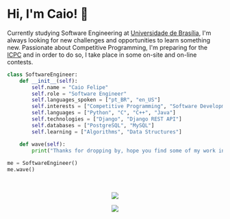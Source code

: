 # Hi, I'm Caio! 👋

Currently studying Software Engineering at [Universidade de Brasília](https://www.unb.br/), I'm always looking for new challenges and opportunities to learn something new. Passionate about Competitive Programming, I'm preparing for the [ICPC](https://icpc.global/) and in order to do so, I take place in some on-site and on-line contests.

```py
class SoftwareEngineer:
    def __init__(self):
        self.name = "Caio Felipe"
        self.role = "Software Engineer"
        self.languages_spoken = ["pt_BR", "en_US"]
        self.interests = ["Competitive Programming", "Software Development", "Artificial Intelligence"]
        self.languages = ["Python", "C", "C++", "Java"]
        self.technologies = ["Django", "Django REST API"]
        self.databases = ["PostgreSQL", "MySQL"]
        self.learning = ["Algorithms", "Data Structures"]

    def wave(self):
        print("Thanks for dropping by, hope you find some of my work interesting.")
    
me = SoftwareEngineer()
me.wave()
```

<div>
<br>
<a href="https://github-readme-stats.vercel.app/api?username=caio-felipee&hide_border=true&theme=transparent&text_color=ffffff&show_icons=true&hide=stars&rank_icon=github"><p align="center"><img src="https://github-readme-stats.vercel.app/api?username=caio-felipee&hide_border=true&theme=transparent&text_color=ffffff&show_icons=true&hide=stars&rank_icon=github">
</p></a>
<b href="https://github-readme-stats.vercel.app/api/top-langs/?username=caio-felipee&exclude_repo=eda-2,trabalho-eda&size_weight=0.4&count_weight=0.5&theme=transparent&hide_border=true&text_color=ffffff&show_icons=true"><p align="center"><img src="https://github-readme-stats.vercel.app/api/top-langs/?username=caio-felipee&exclude_repo=eda-2,trabalho-eda&size_weight=0.5&count_weight=0.5&theme=transparent&hide_border=true&text_color=ffffff&show_icons=true">
</div>
